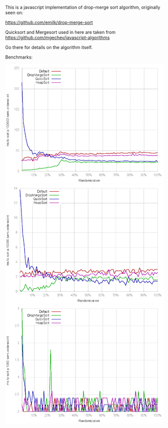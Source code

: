 This is a javascript implementation of drop-merge sort algorithm, originally seen on:

https://github.com/emilk/drop-merge-sort

Quicksort and Mergesort used in here are taken from https://github.com/mgechev/javascript-algorithms

Go there for details on the algorithm itself.

Benchmarks:

![Benchmark of sorting 100k integers](images/100000int.png)
![Benchmark of sorting 10k integers](images/10000int.png)
![Benchmark of sorting 1k integers](images/1000int.png)